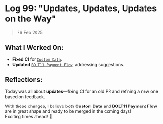 # Log 99: "Updates, Updates, Updates on the Way"

> 26 Feb 2025

## What I Worked On:

- **Fixed CI** for
  [`Custom Data`](https://github.com/shaavan/rust-lightning/commits/pr2830.15).
- **Updated**
  [`BOLT11 Payment Flow`](https://github.com/shaavan/rust-lightning/commits/pr3617.03),
  addressing suggestions.

## Reflections:

Today was all about **updates**—fixing CI for an old PR and refining a new one
based on feedback.

With these changes, I believe both **Custom Data** and **BOLT11 Payment Flow**
are in great shape and ready to be merged in the coming days!  
Exciting times ahead! 🚀
